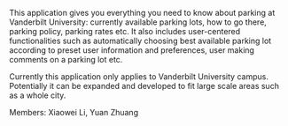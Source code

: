 This application gives you everything you need to know about parking at Vanderbilt University: currently available parking lots, how to go there, parking policy, parking rates etc. It also includes user-centered functionalities such as automatically choosing best available parking lot according to preset user information and preferences, user making comments on a parking lot etc.

Currently this application only applies to Vanderbilt University campus. Potentially it can be expanded and developed to fit large scale areas such as a whole city.

Members:
Xiaowei Li, Yuan Zhuang